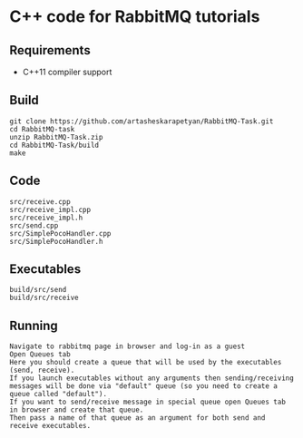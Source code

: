 # C++ code for RabbitMQ tutorials

## Requirements

* C++11 compiler support

  
## Build
    git clone https://github.com/artasheskarapetyan/RabbitMQ-Task.git
    cd RabbitMQ-task
    unzip RabbitMQ-Task.zip
    cd RabbitMQ-Task/build
    make
  
## Code
    src/receive.cpp
    src/receive_impl.cpp
    src/receive_impl.h
    src/send.cpp
    src/SimplePocoHandler.cpp
    src/SimplePocoHandler.h

## Executables
    build/src/send
    build/src/receive

## Running
    Navigate to rabbitmq page in browser and log-in as a guest
    Open Queues tab
    Here you should create a queue that will be used by the executables (send, receive). 
    If you launch executables without any arguments then sending/receiving messages will be done via "default" queue (so you need to create a queue called "default"). 
    If you want to send/receive message in special queue open Queues tab in browser and create that queue. 
    Then pass a name of that queue as an argument for both send and receive executables.
